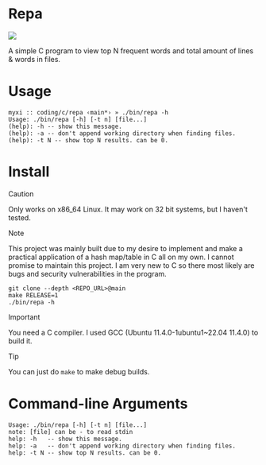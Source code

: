 # Repa

![](https://files.catbox.moe/u641g4.png)

A simple C program to view top N frequent words and total amount of lines & words in files.

# Usage
```
myxi :: coding/c/repa ‹main*› » ./bin/repa -h
Usage: ./bin/repa [-h] [-t n] [file...]
(help): -h -- show this message.
(help): -a -- don't append working directory when finding files.
(help): -t N -- show top N results. can be 0.
```

# Install
> [!CAUTION]
> Only works on x86_64 Linux. It may work on 32 bit systems, but I haven't tested.

> [!NOTE]
> This project was mainly built due to my desire to implement and make a practical application of a hash map/table in C all on my own.
> I cannot promise to maintain this project. I am very new to C so there most likely are bugs and security vulnerabilities in the program.

```
git clone --depth <REPO_URL>@main
make RELEASE=1
./bin/repa -h
```
> [!IMPORTANT]
> You need a C compiler. I used GCC (Ubuntu 11.4.0-1ubuntu1~22.04 11.4.0) to build it.

> [!TIP]
> You can just do `make` to make debug builds.

# Command-line Arguments
```
Usage: ./bin/repa [-h] [-t n] [file...]
note: [file] can be - to read stdin
help: -h   -- show this message.
help: -a   -- don't append working directory when finding files.
help: -t N -- show top N results. can be 0.
```
